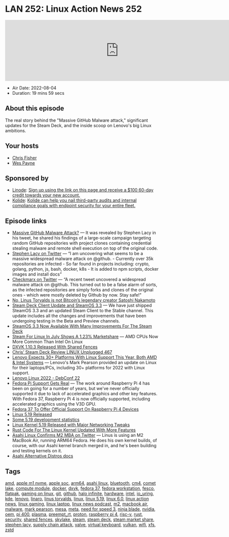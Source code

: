 # LAN 252: Linux Action News 252

<iframe src="https://player.fireside.fm/v2/DAcK9LdX+OBmt86xQ?theme=dark" width="740" height="200" frameborder="0" scrolling="no"></iframe>

* Air Date: 2022-08-04
* Duration: 19 mins 59 secs

## About this episode

The real story behind the "Massive GitHub Malware attack," significant updates for the Steam Deck, and the inside scoop on Lenovo's big Linux ambitions.

## Your hosts
* [Chris Fisher](https://linuxactionnews.com/hosts/chris)
* [Wes Payne](https://linuxactionnews.com/hosts/wes)

## Sponsored by

  * [Linode](http://linode.com/lan): [Sign up using the link on this page and receive a $100 60-day credit towards your new account. ](http://linode.com/lan)
  * [Kolide](https://l.kolide.co/3klbWzr): [Kolide can help you nail third-party audits and internal compliance goals with endpoint security for your entire fleet. ](https://l.kolide.co/3klbWzr)



## Episode links

  * [Massive GitHub Malware Attack?](https://checkmarx.com/blog/large-scale-campaign-created-fake-github-projects-clones-with-fake-commit-added-malware/ "Massive GitHub Malware Attack?") — It was revealed by Stephen Lacy in his tweet, he shared his findings of a large-scale campaign targeting random GitHub repositories with project clones containing credential stealing malware and remote shell execution on top of the original code.
  * [Stephen Lacy on Twitter](https://nitter.it/stephenlacy/status/1554697077430505473 "Stephen Lacy on Twitter") — “I am uncovering what seems to be a massive widespread malware attack on @github. - Currently over 35k repositories are infected - So far found in projects including: crypto, golang, python, js, bash, docker, k8s - It is added to npm scripts, docker images and install docs”
  * [Checkmarx on Twitter](https://twitter.com/Checkmarx/status/1554795289256419330 "Checkmarx on Twitter") — “A recent tweet uncovered a widespread malware attack on @github. This turned out to be a false alarm of sorts, as the infected repositories are simply forks and clones of the original ones - which were mostly deleted by Github by now. Stay safe!"
  * [No, Linus Torvalds is not Bitcoin’s legendary creator Satoshi Nakamoto](https://www.zdnet.com/finance/linus-torvalds-is-not-bitcoins-legendary-creator-satoshi-nakamoto/ "No, Linus Torvalds is not Bitcoin’s legendary creator Satoshi Nakamoto")
  * [Steam Deck Client Update and SteamOS 3.3](https://steamcommunity.com/games/1675200/announcements/detail/3401924854795478415 "Steam Deck Client Update and SteamOS 3.3") — We have just shipped SteamOS 3.3 and an updated Steam Client to the Stable channel. This update includes all the changes and improvements that have been undergoing testing in the Beta and Preview channels.
  * [SteamOS 3.3 Now Available With Many Improvements For The Steam Deck](https://www.phoronix.com/news/Steam-OS-3.3-Steam-Deck "SteamOS 3.3 Now Available With Many Improvements For The Steam Deck")
  * [Steam For Linux In July Shows A 1.23% Marketshare](https://www.phoronix.com/news/Steam-Linux-July-2022 "Steam For Linux In July Shows A 1.23% Marketshare") — AMD CPUs Now More Common Than Intel On Linux
  * [DXVK 1.10.3 Released With Shared Fences](https://www.phoronix.com/news/DXVK-1.10.3-Released "DXVK 1.10.3 Released With Shared Fences")
  * [Chris’ Steam Deck Review LINUX Unplugged 467](https://linuxunplugged.com/467 "Chris’ Steam Deck Review LINUX Unplugged 467")
  * [Lenovo Expects 30+ Platforms With Linux Support This Year, Both AMD & Intel Systems](https://www.phoronix.com/news/Lenovo-Linux-2022-State "Lenovo Expects 30+ Platforms With Linux Support This Year, Both AMD & Intel Systems") — Lenovo's Mark Pearson provided an update on Linux for their laptops/PCs, including 30+ platforms for 2022 with Linux support. 
  * [Lenovo Linux 2022 - DebConf 22](https://debconf22.debconf.org/talks/10-lenovo-linux-2022/ "Lenovo Linux 2022 - DebConf 22")
  * [Fedora Pi Support Gets Real](https://fedoraproject.org/wiki/Changes/RaspberryPi4 "Fedora Pi Support Gets Real") — The work around Raspberry Pi 4 has been on going for a number of years, but we've never officially supported it due to lack of accelerated graphics and other key features. With Fedora 37, Raspberry Pi 4 is now officially supported, including accelerated graphics using the V3D GPU.
  * [Fedora 37 To Offer Official Support On Raspberry Pi 4 Devices](https://www.phoronix.com/news/Raspberry-Pi-4-Fedora-37 "Fedora 37 To Offer Official Support On Raspberry Pi 4 Devices")
  * [Linux 5.19 Released](https://lwn.net/Articles/903033/ "Linux 5.19 Released")
  * [Some 5.19 development statistics](https://lwn.net/Articles/902854/ "Some 5.19 development statistics")
  * [Linux Kernel 5.19 Released with Major Networking Tweaks](https://www.omgubuntu.co.uk/2022/07/linux-kernel-5-19-new-features "Linux Kernel 5.19 Released with Major Networking Tweaks")
  * [Rust Code For The Linux Kernel Updated With More Features](https://www.phoronix.com/news/Rust-v8-For-Linux-Kernel "Rust Code For The Linux Kernel Updated With More Features")
  * [Asahi Linux Confirms M2 MBA on Twitter](https://twitter.com/AsahiLinux/status/1554282555045969921 "Asahi Linux Confirms M2 MBA on Twitter") — Linus is using an M2 MacBook Air, running ARM64 Fedora. He does his own kernel builds, of course, with our Asahi kernel branch merged in, and he's been building and testing kernels on it. 
  * [Asahi Alternative Distros docs](https://github.com/AsahiLinux/docs/wiki/SW%3AAlternative-Distros "Asahi Alternative Distros docs")



## Tags

[amd](https://linuxactionnews.com/tags/amd), [apple m1 nvme](https://linuxactionnews.com/tags/apple%20m1%20nvme), [apple soc](https://linuxactionnews.com/tags/apple%20soc), [arm64](https://linuxactionnews.com/tags/arm64), [asahi linux](https://linuxactionnews.com/tags/asahi%20linux), [bluetooth](https://linuxactionnews.com/tags/bluetooth), [cm4](https://linuxactionnews.com/tags/cm4), [comet lake](https://linuxactionnews.com/tags/comet%20lake), [compute module](https://linuxactionnews.com/tags/compute%20module), [docker](https://linuxactionnews.com/tags/docker), [dxvk](https://linuxactionnews.com/tags/dxvk), [fedora 37](https://linuxactionnews.com/tags/fedora%2037), [fedora workstation](https://linuxactionnews.com/tags/fedora%20workstation), [fesco](https://linuxactionnews.com/tags/fesco), [flatpak](https://linuxactionnews.com/tags/flatpak), [gaming on linux](https://linuxactionnews.com/tags/gaming%20on%20linux), [git](https://linuxactionnews.com/tags/git), [github](https://linuxactionnews.com/tags/github), [halo infinite](https://linuxactionnews.com/tags/halo%20infinite), [hardware](https://linuxactionnews.com/tags/hardware), [intel](https://linuxactionnews.com/tags/intel), [io_uring](https://linuxactionnews.com/tags/io_uring), [kde](https://linuxactionnews.com/tags/kde), [lenovo](https://linuxactionnews.com/tags/lenovo), [linaro](https://linuxactionnews.com/tags/linaro), [linus torvalds](https://linuxactionnews.com/tags/linus%20torvalds), [linux](https://linuxactionnews.com/tags/linux), [linux 5.19](https://linuxactionnews.com/tags/linux%205.19), [linux 6.0](https://linuxactionnews.com/tags/linux%206.0), [linux action news](https://linuxactionnews.com/tags/linux%20action%20news), [linux gaming](https://linuxactionnews.com/tags/linux%20gaming), [linux laptop](https://linuxactionnews.com/tags/linux%20laptop), [linux news podcast](https://linuxactionnews.com/tags/linux%20news%20podcast), [m2](https://linuxactionnews.com/tags/m2), [macbook air](https://linuxactionnews.com/tags/macbook%20air), [malware](https://linuxactionnews.com/tags/malware), [mark pearson](https://linuxactionnews.com/tags/mark%20pearson), [mesa](https://linuxactionnews.com/tags/mesa), [meta](https://linuxactionnews.com/tags/meta), [need for speed 3](https://linuxactionnews.com/tags/need%20for%20speed%203), [ninja blade](https://linuxactionnews.com/tags/ninja%20blade), [nvidia](https://linuxactionnews.com/tags/nvidia), [oem](https://linuxactionnews.com/tags/oem), [pi 400](https://linuxactionnews.com/tags/pi%20400), [plasma](https://linuxactionnews.com/tags/plasma), [preempt_rt](https://linuxactionnews.com/tags/preempt_rt), [proton](https://linuxactionnews.com/tags/proton), [raspberry pi 4](https://linuxactionnews.com/tags/raspberry%20pi%204), [risc-v](https://linuxactionnews.com/tags/risc-v), [rust](https://linuxactionnews.com/tags/rust), [security](https://linuxactionnews.com/tags/security), [shared fences](https://linuxactionnews.com/tags/shared%20fences), [skylake](https://linuxactionnews.com/tags/skylake), [steam](https://linuxactionnews.com/tags/steam), [steam deck](https://linuxactionnews.com/tags/steam%20deck), [steam market share](https://linuxactionnews.com/tags/steam%20market%20share), [stephen lacy](https://linuxactionnews.com/tags/stephen%20lacy), [supply chain attack](https://linuxactionnews.com/tags/supply%20chain%20attack), [valve](https://linuxactionnews.com/tags/valve), [virtual keyboard](https://linuxactionnews.com/tags/virtual%20keyboard), [vulkan](https://linuxactionnews.com/tags/vulkan), [wifi](https://linuxactionnews.com/tags/wifi), [xfs](https://linuxactionnews.com/tags/xfs), [zstd](https://linuxactionnews.com/tags/zstd)